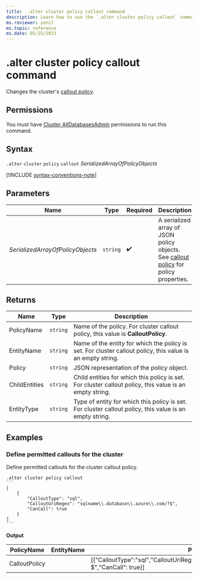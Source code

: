 ```yaml
---
title:  .alter cluster policy callout command
description: Learn how to use the `.alter cluster policy callout` command to change the cluster's callout policy.
ms.reviewer: yonil
ms.topic: reference
ms.date: 05/25/2023
---
```

# .alter cluster policy callout command

Changes the cluster's [callout policy](callout-policy.md).

## Permissions

You must have [Cluster AllDatabasesAdmin](../access-control/role-based-access-control.md) permissions to run this command.

## Syntax

`.alter` `cluster` `policy` `callout` *SerializedArrayOfPolicyObjects*

[!INCLUDE [syntax-conventions-note](../includes/syntax-conventions-note.md)]

## Parameters

| Name                             | Type   | Required | Description                                                                                              |
|----------------------------------|--------|----------|----------------------------------------------------------------------------------------------------------|
| *SerializedArrayOfPolicyObjects* | `string` |  :heavy_check_mark:  | A serialized array of JSON policy objects. See [callout policy](callout-policy.md) for policy properties. |

## Returns

| Name          | Type   | Description                                                                                               |
|---------------|--------|-----------------------------------------------------------------------------------------------------------|
| PolicyName    | `string` | Name of the policy. For cluster callout policy, this value is **CalloutPolicy**.                           |
| EntityName    | `string` | Name of the entity for which the policy is set. For cluster callout policy, this value is an empty string. |
| Policy        | `string` | JSON representation of the policy object.                                                                 |
| ChildEntities | `string` | Child entities for which this policy is set. For cluster callout policy, this value is an empty string.    |
| EntityType    | `string` | Type of entity for which this policy is set. For cluster callout policy, this value is an empty string.    |

## Examples

### Define permitted callouts for the cluster

Define permitted callouts for the cluster callout policy.

````kusto
.alter cluster policy callout
```
[
    {
        "CalloutType": "sql",
        "CalloutUriRegex": "sqlname\\.database\\.azure\\.com/?$",
        "CanCall": true
    }
]
```
````

**Output**

| PolicyName    | EntityName | Policy                                                                                                | ChildEntities | EntityType |
|---------------|------------|-------------------------------------------------------------------------------------------------------|---------------|------------|
| CalloutPolicy |            | [{"CalloutType":"sql","CalloutUriRegex":"sqlname\\\\.database\\\\.azure\\\\.com/?$","CanCall": true}] |               |            |
